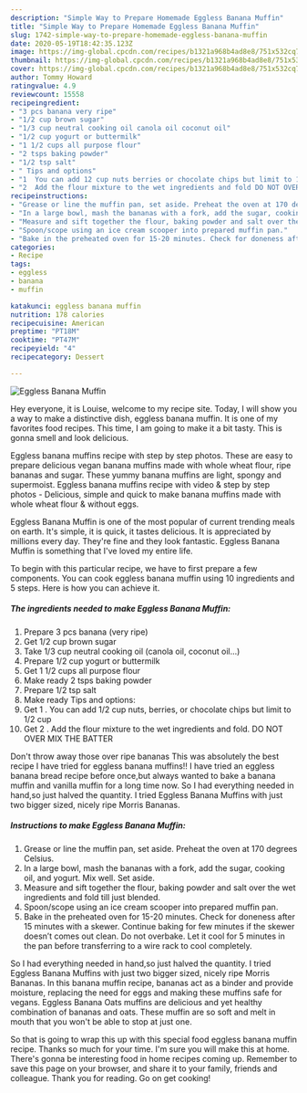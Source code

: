 ```yaml
---
description: "Simple Way to Prepare Homemade Eggless Banana Muffin"
title: "Simple Way to Prepare Homemade Eggless Banana Muffin"
slug: 1742-simple-way-to-prepare-homemade-eggless-banana-muffin
date: 2020-05-19T18:42:35.123Z
image: https://img-global.cpcdn.com/recipes/b1321a968b4ad8e8/751x532cq70/eggless-banana-muffin-recipe-main-photo.jpg
thumbnail: https://img-global.cpcdn.com/recipes/b1321a968b4ad8e8/751x532cq70/eggless-banana-muffin-recipe-main-photo.jpg
cover: https://img-global.cpcdn.com/recipes/b1321a968b4ad8e8/751x532cq70/eggless-banana-muffin-recipe-main-photo.jpg
author: Tommy Howard
ratingvalue: 4.9
reviewcount: 15558
recipeingredient:
- "3 pcs banana very ripe"
- "1/2 cup brown sugar"
- "1/3 cup neutral cooking oil canola oil coconut oil"
- "1/2 cup yogurt or buttermilk"
- "1 1/2 cups all purpose flour"
- "2 tsps baking powder"
- "1/2 tsp salt"
- " Tips and options"
- "1  You can add 12 cup nuts berries or chocolate chips but limit to 12 cup"
- "2  Add the flour mixture to the wet ingredients and fold DO NOT OVER MIX THE BATTER"
recipeinstructions:
- "Grease or line the muffin pan, set aside. Preheat the oven at 170 degrees Celsius."
- "In a large bowl, mash the bananas with a fork, add the sugar, cooking oil, and yogurt. Mix well. Set aside."
- "Measure and sift together the flour, baking powder and salt over the wet ingredients and fold till just blended."
- "Spoon/scope using an ice cream scooper into prepared muffin pan."
- "Bake in the preheated oven for 15-20 minutes. Check for doneness after 15 minutes with a skewer. Continue baking for few minutes if the skewer doesn’t comes out clean. Do not overbake. Let it cool for 5 minutes in the pan before transferring to a wire rack to cool completely."
categories:
- Recipe
tags:
- eggless
- banana
- muffin

katakunci: eggless banana muffin 
nutrition: 178 calories
recipecuisine: American
preptime: "PT18M"
cooktime: "PT47M"
recipeyield: "4"
recipecategory: Dessert

---
```



![Eggless Banana Muffin](https://img-global.cpcdn.com/recipes/b1321a968b4ad8e8/751x532cq70/eggless-banana-muffin-recipe-main-photo.jpg)

Hey everyone, it is Louise, welcome to my recipe site. Today, I will show you a way to make a distinctive dish, eggless banana muffin. It is one of my favorites food recipes. This time, I am going to make it a bit tasty. This is gonna smell and look delicious.

Eggless banana muffins recipe with step by step photos. These are easy to prepare delicious vegan banana muffins made with whole wheat flour, ripe bananas and sugar. These yummy banana muffins are light, spongy and supermoist. Eggless banana muffins recipe with video &amp; step by step photos - Delicious, simple and quick to make banana muffins made with whole wheat flour &amp; without eggs.

Eggless Banana Muffin is one of the most popular of current trending meals on earth. It's simple, it is quick, it tastes delicious. It is appreciated by millions every day. They're fine and they look fantastic. Eggless Banana Muffin is something that I've loved my entire life.


To begin with this particular recipe, we have to first prepare a few components. You can cook eggless banana muffin using 10 ingredients and 5 steps. Here is how you can achieve it.

<!--inarticleads1-->

##### The ingredients needed to make Eggless Banana Muffin:

1. Prepare 3 pcs banana (very ripe)
1. Get 1/2 cup brown sugar
1. Take 1/3 cup neutral cooking oil (canola oil, coconut oil...)
1. Prepare 1/2 cup yogurt or buttermilk
1. Get 1 1/2 cups all purpose flour
1. Make ready 2 tsps baking powder
1. Prepare 1/2 tsp salt
1. Make ready  Tips and options:
1. Get 1 . You can add 1/2 cup nuts, berries, or chocolate chips but limit to 1/2 cup
1. Get 2 . Add the flour mixture to the wet ingredients and fold. DO NOT OVER MIX THE BATTER


Don&#39;t throw away those over ripe bananas This was absolutely the best recipe I have tried for eggless banana muffins!! I have tried an eggless banana bread recipe before once,but always wanted to bake a banana muffin and vanilla muffin for a long time now. So I had everything needed in hand,so just halved the quantity. I tried Eggless Banana Muffins with just two bigger sized, nicely ripe Morris Bananas. 

<!--inarticleads2-->

##### Instructions to make Eggless Banana Muffin:

1. Grease or line the muffin pan, set aside. Preheat the oven at 170 degrees Celsius.
1. In a large bowl, mash the bananas with a fork, add the sugar, cooking oil, and yogurt. Mix well. Set aside.
1. Measure and sift together the flour, baking powder and salt over the wet ingredients and fold till just blended.
1. Spoon/scope using an ice cream scooper into prepared muffin pan.
1. Bake in the preheated oven for 15-20 minutes. Check for doneness after 15 minutes with a skewer. Continue baking for few minutes if the skewer doesn’t comes out clean. Do not overbake. Let it cool for 5 minutes in the pan before transferring to a wire rack to cool completely.


So I had everything needed in hand,so just halved the quantity. I tried Eggless Banana Muffins with just two bigger sized, nicely ripe Morris Bananas. In this banana muffin recipe, bananas act as a binder and provide moisture, replacing the need for eggs and making these muffins safe for vegans. Eggless Banana Oats muffins are delicious and yet healthy combination of bananas and oats. These muffin are so soft and melt in mouth that you won&#39;t be able to stop at just one. 

So that is going to wrap this up with this special food eggless banana muffin recipe. Thanks so much for your time. I'm sure you will make this at home. There's gonna be interesting food in home recipes coming up. Remember to save this page on your browser, and share it to your family, friends and colleague. Thank you for reading. Go on get cooking!
